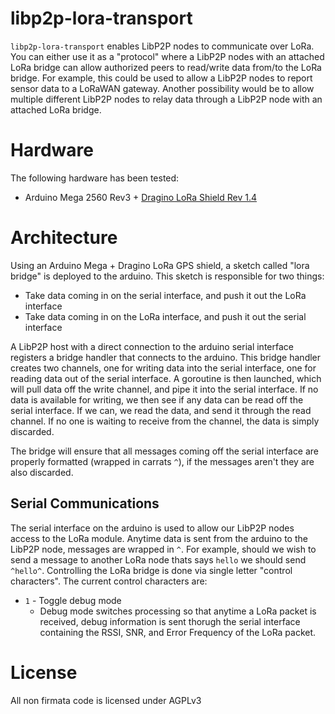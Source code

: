 # libp2p-lora-transport

`libp2p-lora-transport` enables LibP2P nodes to communicate over LoRa. You can either use it as a "protocol" where a LibP2P nodes with an attached LoRa bridge can allow authorized peers to read/write data from/to the LoRa bridge. For example, this could be used to allow a LibP2P nodes to report sensor data to a LoRaWAN gateway. Another possibility would be to allow multiple different LibP2P nodes to relay data through a LibP2P node with an attached LoRa bridge.

# Hardware

The following hardware has been tested:

* Arduino Mega 2560 Rev3 + [Dragino LoRa Shield Rev 1.4](http://wiki.dragino.com/index.php?title=Lora_Shield)


# Architecture

Using an Arduino Mega + Dragino LoRa GPS shield, a sketch called "lora bridge" is deployed to the arduino. This sketch is responsible for two things:

* Take data coming in on the serial interface, and push it out the LoRa interface
* Take data coming in on the LoRa interface, and push it out the serial interface

A LibP2P host with a direct connection to the arduino serial interface registers a bridge handler that connects to the arduino. This bridge handler creates two channels, one for writing data into the serial interface, one for reading data out of the serial interface. A goroutine is then launched, which will pull data off the write channel, and pipe it into the serial interface. If no data is available for writing, we then see if any data can be read off the serial interface. If we can, we read the data, and send it through the read channel. If no one is waiting to receive from the channel, the data is simply discarded.

The bridge will ensure that all messages coming off the serial interface are properly formatted (wrapped in carrats `^`), if the messages aren't they are also discarded.

## Serial Communications

The serial interface on the arduino is used to allow our LibP2P nodes access to the LoRa module. Anytime data is sent from the arduino to the LibP2P node, messages are wrapped in `^`. For example, should we wish to send a message to another LoRa node thats says `hello` we should send `^hello^`. Controlling the LoRa bridge is done via single letter "control characters". The current control characters are:

* `1` - Toggle debug mode
  * Debug mode switches processing so that anytime a LoRa packet is received, debug information is sent thorugh the serial interface containing the RSSI, SNR, and Error Frequency of the LoRa packet.

# License

All non firmata code is licensed under AGPLv3